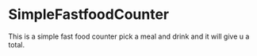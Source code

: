# SimpleFastfoodCounter
This is a simple fast food counter
pick a meal and drink and it will give u a total.
